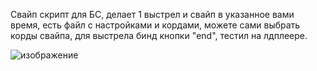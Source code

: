 Свайп скрипт для БС, делает 1 выстрел и свайп в указанное вами время, есть файл с настройками и кордами, можете сами выбрать корды свайпа, для выстрела бинд кнопки "end", тестил на лдплеере.

![изображение](https://github.com/user-attachments/assets/262387a4-d02c-46a5-9693-c0e238a510f4)
 
